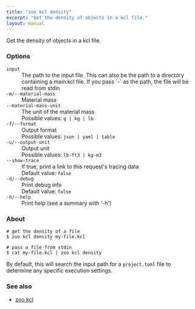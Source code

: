 ```yaml
---
title: "zoo kcl density"
excerpt: "Get the density of objects in a kcl file."
layout: manual
---
```


Get the density of objects in a kcl file.

### Options

<dl class="flags">
   <dt><code>input</code></dt>
   <dd>The path to the input file. This can also be the path to a directory containing a main.kcl file. If you pass `-` as the path, the file will be read from stdin</dd>

   <dt><code>-m/--material-mass</code></dt>
   <dd>Material mass</dd>

   <dt><code>--material-mass-unit</code></dt>
   <dd>The unit of the material mass<br/>Possible values: <code>g | kg | lb</code></dd>

   <dt><code>-f/--format</code></dt>
   <dd>Output format<br/>Possible values: <code>json | yaml | table</code></dd>

   <dt><code>-u/--output-unit</code></dt>
   <dd>Output unit<br/>Possible values: <code>lb-ft3 | kg-m3</code></dd>

   <dt><code>--show-trace</code></dt>
   <dd>If true, print a link to this request's tracing data<br/>Default value: <code>false</code></dd>

   <dt><code>-d/--debug</code></dt>
   <dd>Print debug info<br/>Default value: <code>false</code></dd>

   <dt><code>-h/--help</code></dt>
   <dd>Print help (see a summary with '-h')</dd>
</dl>


### About

```
# get the density of a file
$ zoo kcl density my-file.kcl

# pass a file from stdin
$ cat my-file.kcl | zoo kcl density
```

By default, this will search the input path for a `project.toml` file to determine any specific execution settings.

### See also

* [zoo kcl](./zoo_kcl)